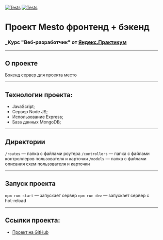 [![Tests](../../actions/workflows/tests-13-sprint.yml/badge.svg)](../../actions/workflows/tests-13-sprint.yml) [![Tests](../../actions/workflows/tests-14-sprint.yml/badge.svg)](../../actions/workflows/tests-14-sprint.yml)
# Проект Mesto фронтенд + бэкенд
### _Курс "Веб-разработчик" от [Яндекс.Практикум](https://practicum.yandex.ru/web/)
---

## О проекте
Бэкенд сервер для проекта место<br/>

---

## Технологии проекта:
* JavaScript;
* Сервер Node JS;
* Использование Express;
* База данных MongoDB;

---

## Директории

`/routes` — папка с файлами роутера
`/controllers` — папка с файлами контроллеров пользователя и карточки
`/models` — папка с файлами описания схем пользователя и карточки

---

## Запуск проекта

`npm run start` — запускает сервер
`npm run dev` — запускает сервер с hot-reload

---
## Ссылки проекта:
* [Проект на GitHub](https://github.com/elicrock/express-mesto-gha)
